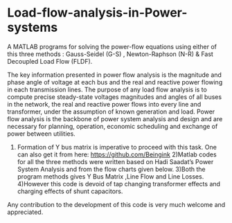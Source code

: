 # Load-flow-analysis-in-Power-systems
A MATLAB programs for solving the power-flow equations using either of this three methods : Gauss-Seidel (G-S)  , Newton-Raphson (N-R) &amp; Fast Decoupled Load Flow (FLDF).

The key information presented in power flow analysis is the magnitude and phase angle of voltage at each bus and the real and reactive power flowing in each transmission lines. The purpose of any load flow analysis is to compute precise steady-state voltages magnitudes and angles of all buses in the network, the real and reactive power flows into every line and transformer, under the assumption of known generation and load. Power flow analysis is the backbone of power system analysis and design and are necessary for planning, operation, economic scheduling and exchange of power between utilities. 

1) Formation of Y bus matrix is imperative to proceed with this task. One can also get it from here: https://github.com/Beingink
2)Matlab codes for all the three methods were written based on Hadi Saadat’s Power System Analysis and from the flow charts given below.
3)Both the program methods gives Y Bus Matrix ,Line Flow and Line Losses. 
4)However this code is devoid of tap changing transformer effects and charging effects of shunt capacitors. 

Any contribution to the development of this code is very much welcome and appreciated.
